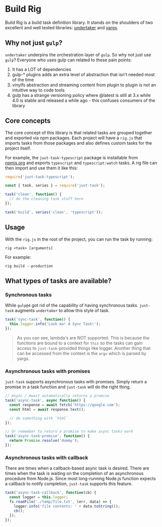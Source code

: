 # Build Rig

Build Rig is a build task definition library. It stands on the shoulders of two excellent and well tested libraries: [undertaker](https://github.com/gulpjs/undertaker) and [yargs](https://github.com/yargs/yargs).

## Why not just `gulp`?

`undertaker` underpins the orchestration layer of `gulp`. So why not just use `gulp`? Everyone who uses gulp can related to these pain points:

1. It has a LOT of dependencies
2. gulp-\* plugins adds an extra level of abstraction that isn't needed most of the time
3. vinylfs abstraction and streaming content from plugin to plugin is not an intuitive way to code tools
4. gulp has a strange versioning policy where @latest is still at 3.x while 4.0 is stable and released a while ago - this confuses consumers of the library

## Core concepts

The core concept of this library is that related tasks are grouped together and exported via npm packages. Each project will have a `rig.js` that imports tasks from those packages and also defines custom tasks for the project itself.

For example, the `just-task-typescript` package is installable from [npmjs.org](https://npmjs.org/just-task-typescript) and exports `typescript` and `typescript:watch` tasks. A rig file can then import and use them it like this:

```js
require('just-task-typescript');

const { task, series } = require('just-task');

task('clean', function() {
  // do the cleaning task stuff here
});

task('build', series('clean', 'typescript'));
```

## Usage

With the `rig.js` in the root of the project, you can run the task by running:

```
rig <task> [arguments]
```

For example:

```
rig build --production
```

## What types of tasks are available?

### Synchronous tasks

While `gulp@4` got rid of the capability of having synchronous tasks. `just-task` augments `undertaker` to allow this style of task.

```ts
task('sync-task', function() {
  this.logger.info('Look ma! A Sync Task!');
});
```

> As you can see, lambda's are NOT supported. This is because the functions are bound to a context for `this` so the tasks can gain access to `just-task`-provided things like logger. Another thing that can be accessed from the context is the `argv` which is parsed by yargs.

### Asynchronous tasks with promises

`just-task` supports asynchronous tasks with promises. Simply return a promise in a task function and `just-task` will do the right thing.

```ts
// Async / Await automatically returns a promise
task('async-task', async function() {
  const response = await fetch('https://google.com');
  const html = await response.text();

  // do something with `html`
});

// Or remember to return a promise to make async tasks work
task('async-task-promise', function() {
  return Promise.resolve('dummy');
});
```

### Asynchronous tasks with callback

There are times when a callback-based async task is desired. There are times when the task is waiting on the completion of an asynchronous procedure from Node.js. Since most long-running Node.js function expects a callback to notify completion, `just-task` supports this feature.

```ts
task('async-task-callback', function(cb) {
  const logger = this.logger;
  fs.readFile('./temp/file.txt', (err, data) => {
    logger.info('file contents: ' + data.toString());
    cb();
  });
});
```
